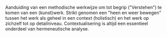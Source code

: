 Aanduiding van een methodische werkwijze om tot begrip ("Verstehen") te komen van een (kunst)werk.
Strikt genomen een "heen en weer bewegen" tussen het werk als geheel in een context (holistisch) en het werk op zichzelf tot op detailniveau.
Contextualisering is altijd een essentieel onderdeel van hermeneutische analyse.